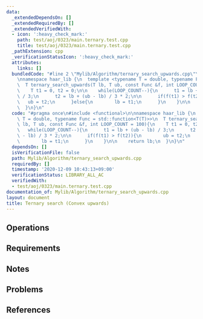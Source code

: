 ```yaml
---
data:
  _extendedDependsOn: []
  _extendedRequiredBy: []
  _extendedVerifiedWith:
  - icon: ':heavy_check_mark:'
    path: test/aoj/0323/main.ternary.test.cpp
    title: test/aoj/0323/main.ternary.test.cpp
  _pathExtension: cpp
  _verificationStatusIcon: ':heavy_check_mark:'
  attributes:
    links: []
  bundledCode: "#line 2 \"Mylib/Algorithm/ternary_search_upwards.cpp\"\n#include <functional>\n\
    \nnamespace haar_lib {\n  template <typename T = double, typename Func = std::function<T(T)>>\n\
    \  T ternary_search_upwards(T lb, T ub, const Func &f, int LOOP_COUNT = 100){\n\
    \    T t1 = 0, t2 = 0;\n\n    while(LOOP_COUNT--){\n      t1 = lb + (ub - lb)\
    \ / 3;\n      t2 = lb + (ub - lb) / 3 * 2;\n\n      if(f(t1) > f(t2)){\n     \
    \   ub = t2;\n      }else{\n        lb = t1;\n      }\n    }\n\n    return lb;\n\
    \  }\n}\n"
  code: "#pragma once\n#include <functional>\n\nnamespace haar_lib {\n  template <typename\
    \ T = double, typename Func = std::function<T(T)>>\n  T ternary_search_upwards(T\
    \ lb, T ub, const Func &f, int LOOP_COUNT = 100){\n    T t1 = 0, t2 = 0;\n\n \
    \   while(LOOP_COUNT--){\n      t1 = lb + (ub - lb) / 3;\n      t2 = lb + (ub\
    \ - lb) / 3 * 2;\n\n      if(f(t1) > f(t2)){\n        ub = t2;\n      }else{\n\
    \        lb = t1;\n      }\n    }\n\n    return lb;\n  }\n}\n"
  dependsOn: []
  isVerificationFile: false
  path: Mylib/Algorithm/ternary_search_upwards.cpp
  requiredBy: []
  timestamp: '2020-12-09 10:43:13+09:00'
  verificationStatus: LIBRARY_ALL_AC
  verifiedWith:
  - test/aoj/0323/main.ternary.test.cpp
documentation_of: Mylib/Algorithm/ternary_search_upwards.cpp
layout: document
title: Ternary search (Convex upwards)
---
```


## Operations

## Requirements

## Notes

## Problems

## References
